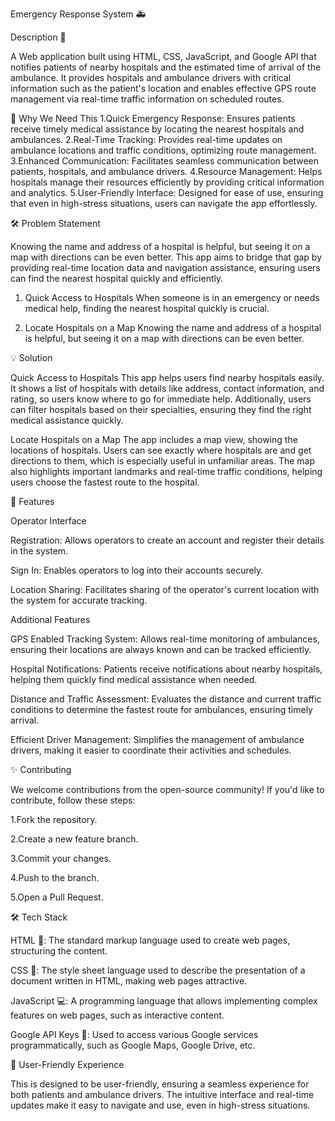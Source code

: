 Emergency Response System 🚑


Description 📑


A Web application built using HTML, CSS, JavaScript, and Google API that notifies
patients of nearby hospitals and the estimated time of arrival of the ambulance. 
It provides hospitals and ambulance drivers with critical information such as the 
patient's location and enables effective GPS route management via real-time traffic 
information on scheduled routes.



🌟 Why We Need This
  1.Quick Emergency Response:    Ensures patients receive timely medical assistance by locating the nearest hospitals and ambulances.
  2.Real-Time Tracking:          Provides real-time updates on ambulance locations and traffic conditions, optimizing route management.
  3.Enhanced Communication:      Facilitates seamless communication between patients, hospitals, and ambulance drivers.
  4.Resource Management:         Helps hospitals manage their resources efficiently by providing critical information and analytics.
  5.User-Friendly Interface:     Designed for ease of use, ensuring that even in high-stress situations, users can navigate the app effortlessly.
  

🛠 Problem Statement

Knowing the name and address of a hospital is helpful, but seeing it on a map with directions can be even better. 
This app aims to bridge that gap by providing real-time location data and navigation assistance, ensuring users can 
find the nearest hospital quickly and efficiently.

1. Quick Access to Hospitals
When someone is in an emergency or needs medical help, finding the nearest hospital quickly is crucial.

2. Locate Hospitals on a Map
Knowing the name and address of a hospital is helpful, but seeing it on a map with directions can be even better.


💡 Solution

Quick Access to Hospitals
This app helps users find nearby hospitals easily. It shows a list of hospitals with details like address, 
contact information, and rating, so users know where to go for immediate help. Additionally, users can filter
hospitals based on their specialties, ensuring they find the right medical assistance quickly.


Locate Hospitals on a Map
The app includes a map view, showing the locations of hospitals. Users can see exactly where hospitals are and get 
directions to them, which is especially useful in unfamiliar areas. The map also highlights important landmarks and 
real-time traffic conditions, helping users choose the fastest route to the hospital.


🚀 Features

Operator Interface

Registration: Allows operators to create an account and register their details in the system.

Sign In: Enables operators to log into their accounts securely.

Location Sharing: Facilitates sharing of the operator's current location with the system for accurate tracking.


Additional Features

GPS Enabled Tracking System: Allows real-time monitoring of ambulances, ensuring their locations are always known and can be tracked efficiently.

Hospital Notifications: Patients receive notifications about nearby hospitals, helping them quickly find medical assistance when needed.

Distance and Traffic Assessment: Evaluates the distance and current traffic conditions to determine the fastest route for ambulances, ensuring timely arrival.

Efficient Driver Management: Simplifies the management of ambulance drivers, making it easier to coordinate their activities and schedules.


✨ Contributing

We welcome contributions from the open-source community! If you'd like to contribute, follow these steps:

1.Fork the repository.

2.Create a new feature branch.

3.Commit your changes.

4.Push to the branch.

5.Open a Pull Request.


🛠 Tech Stack

HTML 📝: The standard markup language used to create web pages, structuring the content.

CSS 🎨: The style sheet language used to describe the presentation of a document written in HTML, making web pages attractive.

JavaScript 💻: A programming language that allows implementing complex features on web pages, such as interactive content.

Google API Keys 🔑: Used to access various Google services programmatically, such as Google Maps, Google Drive, etc.


📱 User-Friendly Experience

This is designed to be user-friendly, ensuring a seamless experience for both patients and ambulance drivers. The intuitive interface and real-time updates make it easy to navigate and use, even in high-stress situations.
